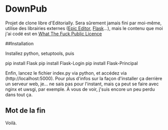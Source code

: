 DownPub
===========

Projet de clone libre d'Editorially. Sera sûrement jamais fini par moi-même, utilise des librairies externes ([Epic Editor](http://www.epiceditor.com), [Flask](http://flask.pocoo.org/)...), mais le contenu que moi j'ai codé est en [What The Fuck Public Licence](http://www.wtfpl.net/about/)

##Installation

Installez python, setuptools, puis

pip install Flask
pip install Flask-Login
pip install Flask-Principal

Enfin, lancez le fichier index.py via python, et accédez via (http://localhost:5000). Pour plus d'infos sur la façon d'installer ça derrière un serveur web, je... ne sais pas pour l'instant, mais ça peut se faire avec nginx et uwsgi, par exemple. À vous de voir, j'suis encore un peu perdu dans tout ça.

## Mot de la fin

Voilà.